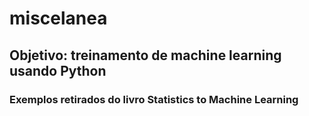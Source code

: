 # miscelanea

## Objetivo: treinamento de machine learning usando Python

### Exemplos retirados do livro Statistics to Machine Learning
